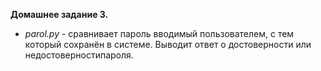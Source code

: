 **Домашнее задание 3.**

- *parol.py* - сравнивает пароль вводимый пользователем, с тем который сохранён в системе. Выводит ответ о 
  достоверности или недостоверностипароля.